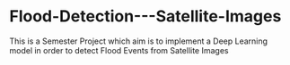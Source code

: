 # Flood-Detection---Satellite-Images
This is a Semester Project which aim is to implement a Deep Learning model in order to detect Flood Events from Satellite Images
